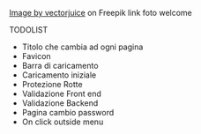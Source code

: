 <a href="https://www.freepik.com/free-vector/statistics-data-analysis-financial-administration-circular-diagram-with-colorful-segments-business-pie-chart-statistics-audit-consulting_11669068.htm#page=2&query=dashboard&position=42&from_view=search&track=sph">Image by vectorjuice</a> on Freepik
link foto welcome


TODOLIST
- Titolo che cambia ad ogni pagina
- Favicon
- Barra di caricamento
- Caricamento iniziale
- Protezione Rotte
- Validazione Front end
- Validazione Backend
- Pagina cambio password
- On click outside menu